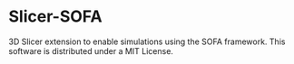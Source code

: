 # Slicer-SOFA
3D Slicer extension to enable simulations using the SOFA framework. This software is distributed under a MIT License.

